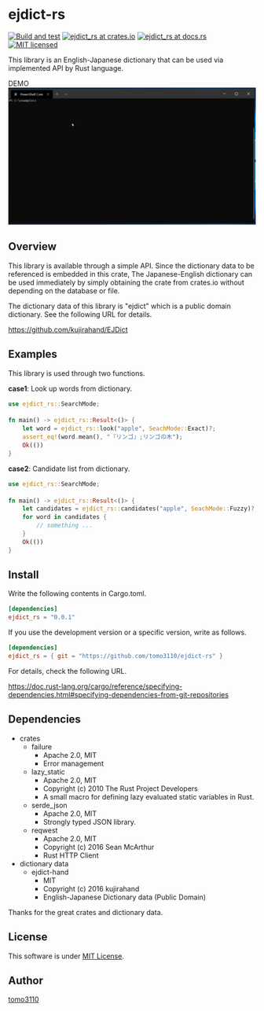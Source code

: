 ejdict-rs
====

[![Build and test](https://github.com/tomo3110/ejdict-rs/workflows/ejdict_rs/badge.svg)](https://github.com/tomo3110/ejdict-rs)
[![ejdict_rs at crates.io](https://img.shields.io/crates/v/ejdict_rs.svg)](https://crates.io/crates/ejdict_rs)
[![ejdict_rs at docs.rs](https://docs.rs/ejdict_rs/badge.svg)](https://docs.rs/ejdict_rs)
[![MIT licensed](https://img.shields.io/badge/license-MIT-blue.svg)](https://github.com/tomo3110/ejdict-rs/blob/master/LICENSE)

This library is an English-Japanese dictionary that can be used via implemented API by Rust language.

DEMO
![DEMO](https://github.com/tomo3110/ejdict-rs/blob/master/doc/assets/ejdict_rs_cli_DEMO.gif)

## Overview

This library is available through a simple API.
Since the dictionary data to be referenced is embedded in this crate,
The Japanese-English dictionary can be used immediately by simply obtaining  the crate from crates.io without depending on the database or file.

The dictionary data of this library is "ejdict" which is a public domain dictionary.
See the following URL for details.

https://github.com/kujirahand/EJDict

## Examples

This library is used through two functions.

**case1**: Look up words from dictionary.

```rust
use ejdict_rs::SearchMode;

fn main() -> ejdict_rs::Result<()> {
    let word = ejdict_rs::look("apple", SeachMode::Exact)?;
    assert_eq!(word.mean(), "『リンゴ』;リンゴの木");
    Ok(())
}
```

**case2**: Candidate list from dictionary.

```rust
use ejdict_rs::SearchMode;

fn main() -> ejdict_rs::Result<()> {
    let candidates = ejdict_rs::candidates("apple", SeachMode::Fuzzy)?;
    for word in candidates {
        // something ...
    }
    Ok(())
}
```

## Install

Write the following contents in Cargo.toml.

```toml
[dependencies]
ejdict_rs = "0.0.1"
```

If you use the development version or a specific version, write as follows.

```toml
[dependencies]
ejdict_rs = { git = "https://github.com/tomo3110/ejdict-rs" }
```

For details, check the following URL.

https://doc.rust-lang.org/cargo/reference/specifying-dependencies.html#specifying-dependencies-from-git-repositories

## Dependencies

- crates
  - failure
    - Apache 2.0, MIT
    - Error management
  - lazy_static
    - Apache 2.0, MIT
    - Copyright (c) 2010 The Rust Project Developers
    - A small macro for defining lazy evaluated static variables in Rust.
  - serde_json
    - Apache 2.0, MIT
    - Strongly typed JSON library.
  - reqwest
    - Apache 2.0, MIT
    - Copyright (c) 2016 Sean McArthur
    - Rust HTTP Client
- dictionary data
  - ejdict-hand
    - MIT
    - Copyright (c) 2016 kujirahand
    - English-Japanese Dictionary data (Public Domain)

Thanks for the great crates and dictionary data.

## License

This software is under [MIT License](https://github.com/tomo3110/ejdict-rs/blob/master/LICENCE).

## Author

[tomo3110](https://github.com/tomo3110)

